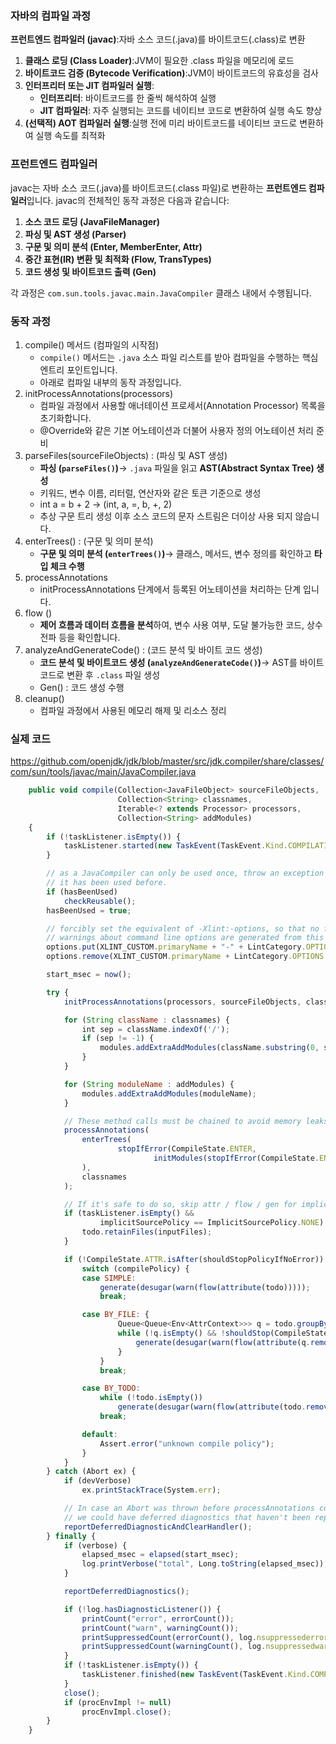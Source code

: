 ### 자바의 컴파일 과정

**프런트엔드 컴파일러 (javac)**:자바 소스 코드(.java)를 바이트코드(.class)로 변환

1. **클래스 로딩 (Class Loader)**:JVM이 필요한 .class 파일을 메모리에 로드
2. **바이트코드 검증 (Bytecode Verification)**:JVM이 바이트코드의 유효성을 검사
3. **인터프리터 또는 JIT 컴파일러 실행**:
    - **인터프리터**: 바이트코드를 한 줄씩 해석하여 실행
    - **JIT 컴파일러**: 자주 실행되는 코드를 네이티브 코드로 변환하여 실행 속도 향상
4. **(선택적) AOT 컴파일러 실행**:실행 전에 미리 바이트코드를 네이티브 코드로 변환하여 실행 속도를 최적화

### 프런트엔드 컴파일러

javac는 자바 소스 코드(.java)를 바이트코드(.class 파일)로 변환하는 **프런트엔드 컴파일러**입니다.
javac의 전체적인 동작 과정은 다음과 같습니다:

1. **소스 코드 로딩 (JavaFileManager)**
2. **파싱 및 AST 생성 (Parser)**
3. **구문 및 의미 분석 (Enter, MemberEnter, Attr)**
4. **중간 표현(IR) 변환 및 최적화 (Flow, TransTypes)**
5. **코드 생성 및 바이트코드 출력 (Gen)**

각 과정은 `com.sun.tools.javac.main.JavaCompiler` 클래스 내에서 수행됩니다.
### 동작 과정

1. compile() 메서드 (컴파일의 시작점)
   - `compile()` 메서드는 `.java` 소스 파일 리스트를 받아 컴파일을 수행하는 핵심 엔트리 포인트입니다.
   - 아래로 컴파일 내부의 동작 과정입니다.
2. initProcessAnnotations(processors)
   - 컴파일 과정에서 사용할 애너테이션 프로세서(Annotation Processor) 목록을 초기화합니다.
   - @Override와 같은 기본 어노테이션과 더불어 사용자 정의 어노테이션 처리 준비
3. parseFiles(sourceFileObjects) : (파싱 및 AST 생성)
   - **파싱 (`parseFiles()`)**→ `.java` 파일을 읽고 **AST(Abstract Syntax Tree) 생성**
   - 키워드, 변수 이름, 리터럴, 연산자와 같은 토큰 기준으로 생성
   - int a = b + 2 → (int, a, =, b, +, 2)
   - 추상 구문 트리 생성 이후 소스 코드의 문자 스트림은 더이상 사용 되지 않습니다.
4. enterTrees() : (구문 및 의미 분석)
   - **구문 및 의미 분석 (`enterTrees()`)**→ 클래스, 메서드, 변수 정의를 확인하고 **타입 체크 수행**
5. processAnnotations
   - initProcessAnnotations 단계에서 등록된 어노테이션을 처리하는 단계 입니다.
6. flow ()
   - **제어 흐름과 데이터 흐름을 분석**하여, 변수 사용 여부, 도달 불가능한 코드, 상수 전파 등을 확인합니다.
7. analyzeAndGenerateCode() : (코드 분석 및 바이트 코드 생성)
   - **코드 분석 및 바이트코드 생성 (`analyzeAndGenerateCode()`)**→ AST를 바이트코드로 변환 후 `.class` 파일 생성
   - Gen() : 코드 생성 수행
8. cleanup()
   - 컴파일 과정에서 사용된 메모리 해제 및 리소스 정리

### 실제 코드

https://github.com/openjdk/jdk/blob/master/src/jdk.compiler/share/classes/com/sun/tools/javac/main/JavaCompiler.java

```jsx
    public void compile(Collection<JavaFileObject> sourceFileObjects,
                        Collection<String> classnames,
                        Iterable<? extends Processor> processors,
                        Collection<String> addModules)
    {
        if (!taskListener.isEmpty()) {
            taskListener.started(new TaskEvent(TaskEvent.Kind.COMPILATION));
        }

        // as a JavaCompiler can only be used once, throw an exception if
        // it has been used before.
        if (hasBeenUsed)
            checkReusable();
        hasBeenUsed = true;

        // forcibly set the equivalent of -Xlint:-options, so that no further
        // warnings about command line options are generated from this point on
        options.put(XLINT_CUSTOM.primaryName + "-" + LintCategory.OPTIONS.option, "true");
        options.remove(XLINT_CUSTOM.primaryName + LintCategory.OPTIONS.option);

        start_msec = now();

        try {
            initProcessAnnotations(processors, sourceFileObjects, classnames);

            for (String className : classnames) {
                int sep = className.indexOf('/');
                if (sep != -1) {
                    modules.addExtraAddModules(className.substring(0, sep));
                }
            }

            for (String moduleName : addModules) {
                modules.addExtraAddModules(moduleName);
            }

            // These method calls must be chained to avoid memory leaks
            processAnnotations(
                enterTrees(
                        stopIfError(CompileState.ENTER,
                                initModules(stopIfError(CompileState.ENTER, parseFiles(sourceFileObjects))))
                ),
                classnames
            );

            // If it's safe to do so, skip attr / flow / gen for implicit classes
            if (taskListener.isEmpty() &&
                    implicitSourcePolicy == ImplicitSourcePolicy.NONE) {
                todo.retainFiles(inputFiles);
            }

            if (!CompileState.ATTR.isAfter(shouldStopPolicyIfNoError)) {
                switch (compilePolicy) {
                case SIMPLE:
                    generate(desugar(warn(flow(attribute(todo)))));
                    break;

                case BY_FILE: {
                        Queue<Queue<Env<AttrContext>>> q = todo.groupByFile();
                        while (!q.isEmpty() && !shouldStop(CompileState.ATTR)) {
                            generate(desugar(warn(flow(attribute(q.remove())))));
                        }
                    }
                    break;

                case BY_TODO:
                    while (!todo.isEmpty())
                        generate(desugar(warn(flow(attribute(todo.remove())))));
                    break;

                default:
                    Assert.error("unknown compile policy");
                }
            }
        } catch (Abort ex) {
            if (devVerbose)
                ex.printStackTrace(System.err);

            // In case an Abort was thrown before processAnnotations could be called,
            // we could have deferred diagnostics that haven't been reported.
            reportDeferredDiagnosticAndClearHandler();
        } finally {
            if (verbose) {
                elapsed_msec = elapsed(start_msec);
                log.printVerbose("total", Long.toString(elapsed_msec));
            }

            reportDeferredDiagnostics();

            if (!log.hasDiagnosticListener()) {
                printCount("error", errorCount());
                printCount("warn", warningCount());
                printSuppressedCount(errorCount(), log.nsuppressederrors, "count.error.recompile");
                printSuppressedCount(warningCount(), log.nsuppressedwarns, "count.warn.recompile");
            }
            if (!taskListener.isEmpty()) {
                taskListener.finished(new TaskEvent(TaskEvent.Kind.COMPILATION));
            }
            close();
            if (procEnvImpl != null)
                procEnvImpl.close();
        }
    }

```